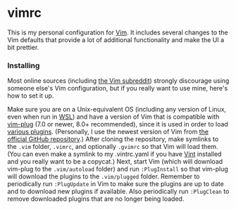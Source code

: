 # vimrc
This is my personal configuration for [Vim][Vim]. It includes several changes
to the Vim defaults that provide a lot of additional functionality and make the
UI a bit prettier.

### Installing
Most online sources (including [the Vim subreddit][Vim sub]) strongly
discourage using someone else's Vim configuration, but if you really want to
use mine, here's how to set it up.

Make sure you are on a Unix-equivalent OS (including any version of Linux, even
when run in [WSL][WSL]) and have a version of Vim that is compatible with
[vim-plug][vim-plug] (7.0 or newer, 8.0+ recommended), since it is used in
order to load [various plugins][plugins.txt]. (Personally, I use the newest
version of Vim from [the official GitHub repository][Vim GitHub].) After
cloning the repository, make symlinks to the `.vim` folder, `.vimrc`, and
optionally `.gvimrc` so that Vim will load them. (You can even make a symlink
to my .vintrc.yaml if you have [Vint][Vint] installed and you really want to be
a copycat.) Next, start Vim (which will download vim-plug to the
`.vim/autoload` folder) and run `:PlugInstall` so that vim-plug will download
the plugins to the `.vim/plugged` folder. Remember to periodically run
`:PlugUpdate` in Vim to make sure the plugins are up to date and to download
new plugins if available. Also periodically run `:PlugClean` to remove
downloaded plugins that are no longer being loaded.

[Vim]: http://www.vim.org/
[Vim sub]: http://reddit.com/r/vim/
[WSL]: https://docs.microsoft.com/en-us/windows/wsl/install-win10
[vim-plug]: https://github.com/junegunn/vim-plug/
[plugins.txt]: https://github.com/brovie96/vimrc/blob/master/plugins.txt/
[Vim Github]: https://github.com/vim/vim/
[Vint]: https://github.com/Kuniwak/vint/
